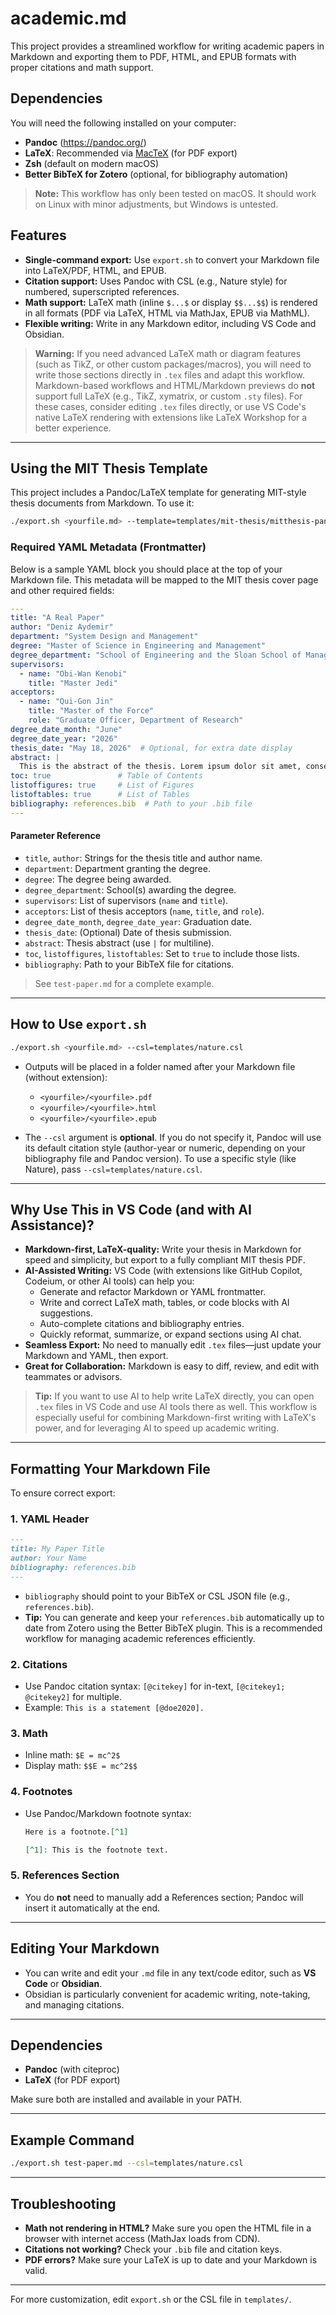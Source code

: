 # academic.md

This project provides a streamlined workflow for writing academic papers in Markdown and exporting them to PDF, HTML, and EPUB formats with proper citations and math support.

## Dependencies

You will need the following installed on your computer:

- **Pandoc** (https://pandoc.org/)
- **LaTeX**: Recommended via [MacTeX](https://tug.org/mactex/) (for PDF export)
- **Zsh** (default on modern macOS)
- **Better BibTeX for Zotero** (optional, for bibliography automation)

> **Note:** This workflow has only been tested on macOS. It should work on Linux with minor adjustments, but Windows is untested.

## Features
- **Single-command export:** Use `export.sh` to convert your Markdown file into LaTeX/PDF, HTML, and EPUB.
- **Citation support:** Uses Pandoc with CSL (e.g., Nature style) for numbered, superscripted references.
- **Math support:** LaTeX math (inline `$...$` or display `$$...$$`) is rendered in all formats (PDF via LaTeX, HTML via MathJax, EPUB via MathML).
- **Flexible writing:** Write in any Markdown editor, including VS Code and Obsidian.

> **Warning:** If you need advanced LaTeX math or diagram features (such as TikZ, or other custom packages/macros), you will need to write those sections directly in `.tex` files and adapt this workflow. Markdown-based workflows and HTML/Markdown previews do **not** support full LaTeX (e.g., TikZ, xymatrix, or custom `.sty` files). For these cases, consider editing `.tex` files directly, or use VS Code's native LaTeX rendering with extensions like LaTeX Workshop for a better experience.



---

## Using the MIT Thesis Template

This project includes a Pandoc/LaTeX template for generating MIT-style thesis documents from Markdown. To use it:

```sh
./export.sh <yourfile.md> --template=templates/mit-thesis/mitthesis-pandoc-template.tex
```

### Required YAML Metadata (Frontmatter)
Below is a sample YAML block you should place at the top of your Markdown file. This metadata will be mapped to the MIT thesis cover page and other required fields:

```yaml
---
title: "A Real Paper"
author: "Deniz Aydemir"
department: "System Design and Management"
degree: "Master of Science in Engineering and Management"
degree_department: "School of Engineering and the Sloan School of Management"
supervisors:
  - name: "Obi-Wan Kenobi"
    title: "Master Jedi"
acceptors:
  - name: "Qui-Gon Jin"
    title: "Master of the Force"
    role: "Graduate Officer, Department of Research"
degree_date_month: "June"
degree_date_year: "2026"
thesis_date: "May 18, 2026"  # Optional, for extra date display
abstract: |
  This is the abstract of the thesis. Lorem ipsum dolor sit amet, consectetur adipiscing elit, sed do eiusmod tempor incididunt ut labore et dolore magna aliqua.
toc: true               # Table of Contents
listoffigures: true     # List of Figures
listoftables: true      # List of Tables
bibliography: references.bib  # Path to your .bib file
---
```

#### Parameter Reference
- `title`, `author`: Strings for the thesis title and author name.
- `department`: Department granting the degree.
- `degree`: The degree being awarded.
- `degree_department`: School(s) awarding the degree.
- `supervisors`: List of supervisors (`name` and `title`).
- `acceptors`: List of thesis acceptors (`name`, `title`, and `role`).
- `degree_date_month`, `degree_date_year`: Graduation date.
- `thesis_date`: (Optional) Date of thesis submission.
- `abstract`: Thesis abstract (use `|` for multiline).
- `toc`, `listoffigures`, `listoftables`: Set to `true` to include those lists.
- `bibliography`: Path to your BibTeX file for citations.

> See `test-paper.md` for a complete example.

---

## How to Use `export.sh`

```sh
./export.sh <yourfile.md> --csl=templates/nature.csl
```

- Outputs will be placed in a folder named after your Markdown file (without extension):
  - `<yourfile>/<yourfile>.pdf`
  - `<yourfile>/<yourfile>.html`
  - `<yourfile>/<yourfile>.epub`

- The `--csl` argument is **optional**. If you do not specify it, Pandoc will use its default citation style (author-year or numeric, depending on your bibliography file and Pandoc version). To use a specific style (like Nature), pass `--csl=templates/nature.csl`.

---

## Why Use This in VS Code (and with AI Assistance)?

- **Markdown-first, LaTeX-quality:** Write your thesis in Markdown for speed and simplicity, but export to a fully compliant MIT thesis PDF.
- **AI-Assisted Writing:** VS Code (with extensions like GitHub Copilot, Codeium, or other AI tools) can help you:
  - Generate and refactor Markdown or YAML frontmatter.
  - Write and correct LaTeX math, tables, or code blocks with AI suggestions.
  - Auto-complete citations and bibliography entries.
  - Quickly reformat, summarize, or expand sections using AI chat.
- **Seamless Export:** No need to manually edit `.tex` files—just update your Markdown and YAML, then export.
- **Great for Collaboration:** Markdown is easy to diff, review, and edit with teammates or advisors.

> **Tip:** If you want to use AI to help write LaTeX directly, you can open `.tex` files in VS Code and use AI tools there as well. This workflow is especially useful for combining Markdown-first writing with LaTeX's power, and for leveraging AI to speed up academic writing.

---

## Formatting Your Markdown File

To ensure correct export:

### 1. **YAML Header**
```markdown
---
title: My Paper Title
author: Your Name
bibliography: references.bib
---
```
- `bibliography` should point to your BibTeX or CSL JSON file (e.g., `references.bib`).
- **Tip:** You can generate and keep your `references.bib` automatically up to date from Zotero using the Better BibTeX plugin. This is a recommended workflow for managing academic references efficiently.

### 2. **Citations**
- Use Pandoc citation syntax: `[@citekey]` for in-text, `[@citekey1; @citekey2]` for multiple.
- Example: `This is a statement [@doe2020].`

### 3. **Math**
- Inline math: `$E = mc^2$`
- Display math: `$$E = mc^2$$`

### 4. **Footnotes**
- Use Pandoc/Markdown footnote syntax:
  ```markdown
  Here is a footnote.[^1]

  [^1]: This is the footnote text.
  ```

### 5. **References Section**
- You do **not** need to manually add a References section; Pandoc will insert it automatically at the end.

---

## Editing Your Markdown
- You can write and edit your `.md` file in any text/code editor, such as **VS Code** or **Obsidian**.
- Obsidian is particularly convenient for academic writing, note-taking, and managing citations.

---

## Dependencies
- **Pandoc** (with citeproc)
- **LaTeX** (for PDF export)

Make sure both are installed and available in your PATH.

---

## Example Command
```sh
./export.sh test-paper.md --csl=templates/nature.csl
```

---

## Troubleshooting
- **Math not rendering in HTML?** Make sure you open the HTML file in a browser with internet access (MathJax loads from CDN).
- **Citations not working?** Check your `.bib` file and citation keys.
- **PDF errors?** Make sure your LaTeX is up to date and your Markdown is valid.

---

For more customization, edit `export.sh` or the CSL file in `templates/`.
